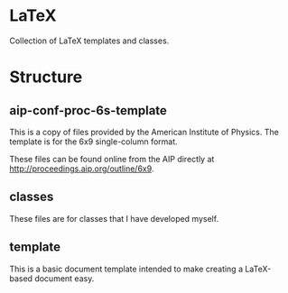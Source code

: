 LaTeX
=====

Collection of LaTeX templates and classes.



# Structure

## aip-conf-proc-6s-template

This is a copy of files provided by the American Institute of Physics.  The template is 
for the 6x9 single-column format.

These files can be found online from the AIP directly at http://proceedings.aip.org/outline/6x9.



## classes

These files are for classes that I have developed myself.



## template

This is a basic document template intended to make creating a LaTeX-based document easy.